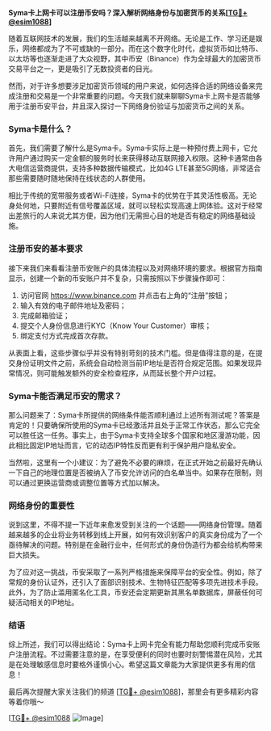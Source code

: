 **Syma卡上网卡可以注册币安吗？深入解析网络身份与加密货币的关系[[TG💪+ @esim1088](https://t.me/s/esim1088)]**

随着互联网技术的发展，我们的生活越来越离不开网络。无论是工作、学习还是娱乐，网络都成为了不可或缺的一部分。而在这个数字化时代，虚拟货币如比特币、以太坊等也逐渐走进了大众视野，其中币安（Binance）作为全球最大的加密货币交易平台之一，更是吸引了无数投资者的目光。

然而，对于许多想要涉足加密货币领域的用户来说，如何选择合适的网络设备来完成注册和交易是一个非常重要的问题。今天我们就来聊聊Syma卡上网卡是否能够用于注册币安平台，并且深入探讨一下网络身份验证与加密货币之间的关系。

### Syma卡是什么？

首先，我们需要了解什么是Syma卡。Syma卡实际上是一种预付费上网卡，它允许用户通过购买一定金额的服务时长来获得移动互联网接入权限。这种卡通常由各大电信运营商提供，支持多种数据传输模式，比如4G LTE甚至5G网络，非常适合那些需要随时随地保持在线状态的人群使用。

相比于传统的宽带服务或者Wi-Fi连接，Syma卡的优势在于其灵活性极高。无论身处何地，只要附近有信号覆盖区域，就可以轻松实现高速上网体验。这对于经常出差旅行的人来说尤其方便，因为他们无需担心目的地是否有稳定的网络基础设施。

### 注册币安的基本要求

接下来我们来看看注册币安账户的具体流程以及对网络环境的要求。根据官方指南显示，创建一个新的币安账户并不复杂，只需按照以下步骤操作即可：

1. 访问官网 https://www.binance.com 并点击右上角的“注册”按钮；
2. 输入有效的电子邮件地址及密码；
3. 完成邮箱验证；
4. 提交个人身份信息进行KYC（Know Your Customer）审核；
5. 绑定支付方式完成首次存款。

从表面上看，这些步骤似乎并没有特别苛刻的技术门槛。但是值得注意的是，在提交身份证明文件之前，系统会自动检测当前IP地址是否符合规定范围。如果发现异常情况，则可能触发额外的安全检查程序，从而延长整个开户过程。

### Syma卡能否满足币安的需求？

那么问题来了：Syma卡所提供的网络条件能否顺利通过上述所有测试呢？答案是肯定的！只要确保所使用的Syma卡已经激活并且处于正常工作状态，那么它完全可以胜任这一任务。事实上，由于Syma卡支持全球多个国家和地区漫游功能，因此相比固定IP地址而言，它的动态IP特性反而更有利于保护用户隐私安全。

当然啦，这里有一个小建议：为了避免不必要的麻烦，在正式开始之前最好先确认一下自己的地理位置是否被纳入了币安允许访问的白名单当中。如果存在限制，则可以通过更换运营商或调整位置等方式加以解决。

### 网络身份的重要性

说到这里，不得不提一下近年来愈发受到关注的一个话题——网络身份管理。随着越来越多的企业将业务转移到线上开展，如何有效识别客户的真实身份成为了一个亟待解决的问题。特别是在金融行业中，任何形式的身份伪造行为都会给机构带来巨大损失。

为了应对这一挑战，币安采取了一系列严格措施来保障平台的安全性。例如，除了常规的身份认证外，还引入了面部识别技术、生物特征匹配等多项先进技术手段。此外，为了防止滥用匿名化工具，币安还会定期更新其黑名单数据库，屏蔽任何可疑活动相关的IP地址。

### 结语

综上所述，我们可以得出结论：Syma卡上网卡完全有能力帮助您顺利完成币安账户注册流程。不过需要注意的是，在享受便利的同时也要时刻警惕潜在风险，尤其是在处理敏感信息时要格外谨慎小心。希望这篇文章能为大家提供更多有用的信息！

最后再次提醒大家关注我们的频道 [[TG💪+ @esim1088](https://t.me/s/esim1088)]，那里会有更多精彩内容等着你哦～ 

[[TG💪+ @esim1088](https://t.me/s/esim1088) ![Image](https://i.postimg.cc/4NQfJmqS/Snipaste-2025-05-13-00-14-12.png)]